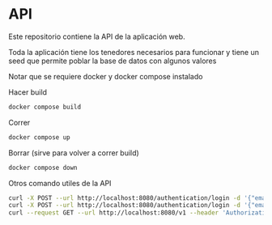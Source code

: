 # API

Este repositorio contiene la API de la aplicación web.

Toda la aplicación tiene los tenedores necesarios para funcionar y tiene un seed que permite poblar la base de datos con algunos valores

Notar que se requiere docker y docker compose instalado

Hacer build
```sh
docker compose build
```

Correr 
```sh
docker compose up
```

Borrar (sirve para volver a correr build)
```sh
docker compose down
```

Otros comando utiles de la API

```sh
curl -X POST --url http://localhost:8080/authentication/login -d '{"email": "prueba1@hola.cl", "password":"pass1"}'
curl -X POST --url http://localhost:8080/authentication/login -d '{"email": "prueba2@hola.cl", "password":"pass2"}'
curl --request GET --url http://localhost:8080/v1 --header 'Authorization: Bearer <acces token de request anterior>' -v
```






